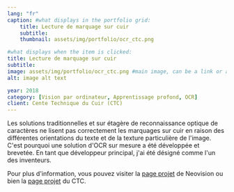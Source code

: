 ```yaml
---
lang: "fr"
caption: #what displays in the portfolio grid:
    title: Lecture de marquage sur cuir
    subtitle: 
    thumbnail: assets/img/portfolio/ocr_ctc.png

#what displays when the item is clicked:
title: Lecture de marquage sur cuir
subtitle:
image: assets/img/portfolio/ocr_ctc.png #main image, can be a link or a file in assets/img/portfolio
alt: image alt text

year: 2018
category: [Vision par ordinateur, Apprentissage profond, OCR]
client: Cente Technique du Cuir (CTC)
---
```


Les solutions traditionnelles et sur étagère de reconnaissance optique de caractères ne lisent pas correctement les marquages sur cuir
en raison des différentes orientations du texte et de la texture particulière de l'image.
C'est pourquoi une solution d'OCR sur mesure a été développée et brevetée. En tant que développeur principal, j'ai été désigné comme l'un des inventeurs.

Pour plus d'information, vous pouvez visiter la [page projet](https://neovision.fr/en/portfolio-item/automatic-laser-engraving-reader-ocr/) de Neovision
ou bien la [page projet](https://www.ctcgroupe.com/en/blog/81/2020-03-25/leather-traceability-ctcs-unique-design-for-a-solution.html) du CTC.
